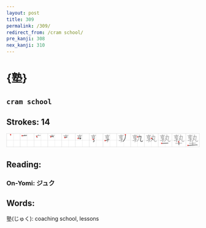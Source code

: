 ```yaml
---
layout: post
title: 309
permalink: /309/
redirect_from: /cram school/
pre_kanji: 308
nex_kanji: 310
---
```


# {塾}

## `cram school`

## Strokes: 14

<div class="stroke"><img src="../images/E5A1BE.png" /></div>

## Reading:

### On-Yomi: ジュク

## Words:

塾(じゅく): coaching school, lessons
